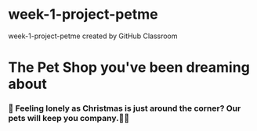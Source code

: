 # week-1-project-petme
week-1-project-petme created by GitHub Classroom
# The Pet Shop you've been dreaming about
### :christmas_tree: Feeling lonely as Christmas is just around the corner? Our pets will keep you company.:dog::hamster:
